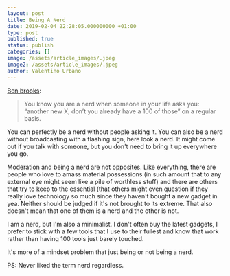```yaml
---
layout: post
title: Being A Nerd
date: 2019-02-04 22:28:05.000000000 +01:00
type: post
published: true
status: publish
categories: []
image: /assets/article_images/.jpeg
image2: /assets/article_images/.jpeg
author: Valentino Urbano
---
```


[Ben brooks](https://brooksreview.net/2015/01/compulsion/):

> You know you are a nerd when someone in your life asks you: “another new X, don’t you already have a 100 of those” on a regular basis.

You can perfectly be a nerd without people asking it. You can also be a nerd without broadcasting with a flashing sign, here look a nerd. It might come out if you talk with someone, but you don't need to bring it up everywhere you go.

Moderation and being a nerd are not opposites. Like everything, there are people who love to amass material possessions (in such amount that to any external eye might seem like a pile of worthless stuff) and there are others that try to keep to the essential (that others might even question if they really love technology so much since they haven't bought a new gadget in yea. Neither should be judged if it's not brought to its extreme. That also doesn't mean that one of them is a nerd and the other is not.

I am a nerd, but I'm also a minimalist. I don't often buy the latest gadgets, I prefer to stick with a few tools that I use to their fullest and know that work rather than having 100 tools just barely touched.

It's more of a mindset problem that just being or not being a nerd.

PS: Never liked the term nerd regardless.

